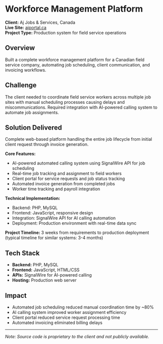 # Workforce Management Platform

**Client:** Aj Jobs & Services, Canada  
**Live Site:** [ajportal.ca](https://ajportal.ca)  
**Project Type:** Production system for field service operations

## Overview

Built a complete workforce management platform for a Canadian field service company, automating job scheduling, client communication, and invoicing workflows.

## Challenge

The client needed to coordinate field service workers across multiple job sites with manual scheduling processes causing delays and miscommunications. Required integration with AI-powered calling system to automate job assignments.

## Solution Delivered

Complete web-based platform handling the entire job lifecycle from initial client request through invoice generation.

**Core Features:**
- AI-powered automated calling system using SignalWire API for job scheduling
- Real-time job tracking and assignment to field workers
- Client portal for service requests and job status tracking
- Automated invoice generation from completed jobs
- Worker time tracking and payroll integration

**Technical Implementation:**
- Backend: PHP, MySQL
- Frontend: JavaScript, responsive design
- Integration: SignalWire API for AI calling automation
- Deployment: Production environment with real-time data sync

**Project Timeline:** 3 weeks from requirements to production deployment (typical timeline for similar systems: 3-4 months)

## Tech Stack

- **Backend:** PHP, MySQL
- **Frontend:** JavaScript, HTML/CSS
- **APIs:** SignalWire for AI-powered calling
- **Hosting:** Production web server

## Impact

- Automated job scheduling reduced manual coordination time by ~80%
- AI calling system improved worker assignment efficiency
- Client portal reduced service request processing time
- Automated invoicing eliminated billing delays

---

*Note: Source code is proprietary to the client and not publicly available.*
